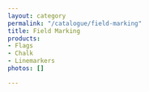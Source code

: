 ```yaml
---
layout: category
permalink: "/catalogue/field-marking"
title: Field Marking
products:
- Flags
- Chalk
- Linemarkers
photos: []

---
```

